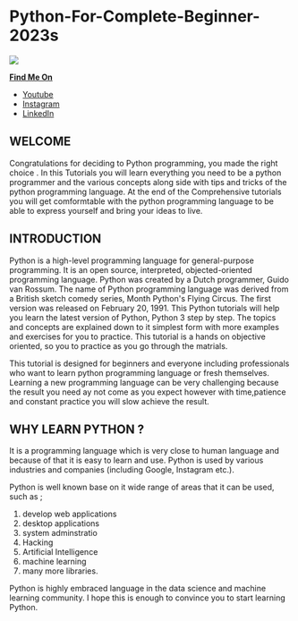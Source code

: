 # Python-For-Complete-Beginner-2023s

<img src="https://bs-uploads.toptal.io/blackfish-uploads/components/blog_post_page/content/cover_image_file/cover_image/1102113/0707-A_Python_Introduction-Waldek_Newsletter___blog-c6b0a0bace184749a9522dad0019446f-bfc6550ab26713c7ba4f71483a932bac.png"/>

**<u>Find Me On</u>**
<br>
- [Youtube](https://www.youtube.com/@dky_code)<br>
- [Instagram]( https://www.instagram.com/dky_code/)<br>
- [LinkedIn](https://www.linkedin.com/in/dickson-kwasi-yankey-29433217b/)

## WELCOME 

Congratulations for deciding to Python programming, you made the right choice . In this Tutorials you will learn everything you need to be a python programmer and the various concepts along side with tips and tricks of the python programming language. At the end of the Comprehensive tutorials you will get comformtable with the python programming language to be able to express yourself and bring your ideas to live. 


## INTRODUCTION

Python is a high-level programming language for general-purpose programming. It is an open source, interpreted, objected-oriented programming language. Python was created by a Dutch programmer, Guido van Rossum. The name of Python programming language was derived from a British sketch comedy series, Month Python's Flying Circus. The first version was released on February 20, 1991. This  Python tutorials will help you learn the latest version of Python, Python 3 step by step. The topics and concepts are explained down to it simplest form with more examples and exercises for you to practice. This tutorial is a hands on objective oriented, so you to practice as you go through the matrials.

This tutorial is designed for beginners and everyone including professionals who want to learn python programming language or fresh themselves. Learning a new programming language can be very challenging because the result you need ay not come as you expect however with time,patience and constant practice you will slow achieve the result.


## WHY LEARN PYTHON ?

It is a programming language which is very close to human language and because of that it is easy to learn and use. Python is used by various industries and companies (including Google, Instagram etc.).

Python is well known base on it wide range of areas that it can be used, such as ;
1. develop web applications
2. desktop applications 
3. system adminstratio
4. Hacking  
5. Artificial Intelligence
6. machine learning 
7. many more libraries. 

Python is highly embraced language in the data science and machine learning community. I hope this is enough to convince you to start learning Python.
